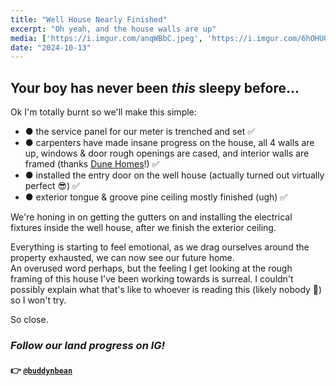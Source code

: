```yaml
---
title: "Well House Nearly Finished"
excerpt: "Oh yeah, and the house walls are up"
media: ['https://i.imgur.com/anqWBbC.jpeg', 'https://i.imgur.com/6hOHUOT.jpeg', 'https://i.imgur.com/ToDniDw.jpeg', 'https://i.imgur.com/DtEas8f.jpeg', 'https://i.imgur.com/LuTRbWf.jpeg', 'https://i.imgur.com/gap7AJV.jpeg', 'https://i.imgur.com/rFr60Tn.jpeg', 'https://i.imgur.com/BC9gnuG.jpeg']
date: "2024-10-13"
---
```


## Your boy has never been *this* sleepy before...
Ok I'm totally burnt so we'll make this simple:

- ● the service panel for our meter is trenched and set ✅
- ● carpenters have made insane progress on the house, all 4 walls are up, windows & door rough openings are cased, and interior walls are framed (thanks [Dune Homes](https://www.instagram.com/dunecustomhomes/)!) ✅
- ● installed the entry door on the well house (actually turned out virtually perfect 😎) ✅
- ● exterior tongue & groove pine ceiling mostly finished (ugh) ✅

We're honing in on getting the gutters on and installing the electrical fixtures inside the well house, after we finish the exterior ceiling.

Everything is starting to feel emotional, as we drag ourselves around the property exhausted, we can now see our future home. \
An overused word perhaps, but the feeling I get looking at the rough framing of this house I've been working towards is surreal. I couldn't possibly explain what that's like to whoever is reading this (likely nobody 🤣) so I won't try.

So close.

### *Follow our land progress on IG!*
#### 👉 [`@buddynbean`](https://instagram.com/buddynbean)
